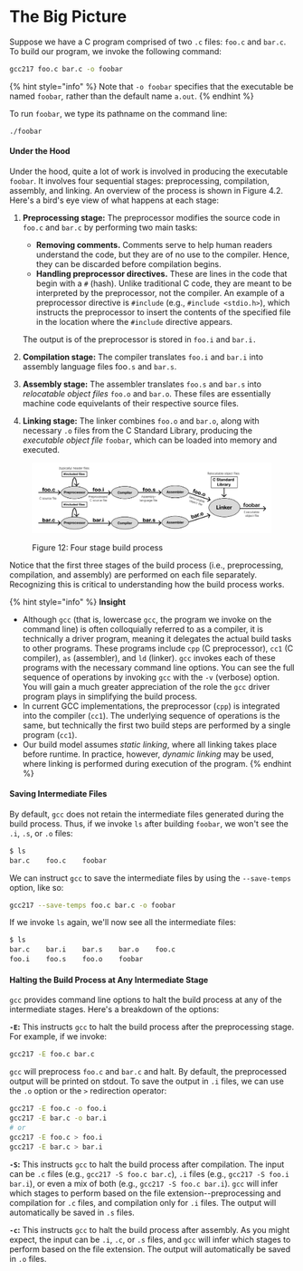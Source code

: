 # The Big Picture

Suppose we have a C program comprised of two `.c` files: `foo.c` and `bar.c`. To build our program, we invoke the following command:

```bash
gcc217 foo.c bar.c -o foobar
```

{% hint style="info" %}
Note that `-o foobar` specifies that the executable be named `foobar`_,_ rather than the default name `a.out`.
{% endhint %}

To run `foobar`, we type its pathname on the command line:

```
./foobar
```

#### Under the Hood

Under the hood, quite a lot of work is involved in producing the executable `foobar`. It involves four sequential stages: preprocessing, compilation, assembly, and linking. An overview of the process is shown in Figure 4.2. Here's a bird's eye view of what happens at each stage:

1.  **Preprocessing stage:** The preprocessor modifies the source code in `foo.c` and `bar.c` by performing two main tasks:

    * **Removing comments.** Comments serve to help human readers understand the code, but they are of no use to the compiler. Hence, they can be discarded before compilation begins.
    * **Handling preprocessor directives.** These are lines in the code that begin with a `#` (hash). Unlike traditional C code, they are meant to be interpreted by the preprocessor, not the compiler. An example of a preprocessor directive is `#include` (e.g., `#include <stdio.h>`), which instructs the preprocessor to insert the contents of the specified file in the location where the `#include` directive appears.

    The output is of the preprocessor is stored in `foo.i` and `bar.i.`
2. **Compilation stage:** The compiler translates `foo.i` and `bar.i` into assembly language files foo`.s` and `bar.s`.
3. **Assembly stage:** The assembler translates `foo.s` and `bar.s` into _relocatable object files_ `foo.o` and `bar.o`. These files are essentially machine code equivelants of their respective source files.&#x20;
4. **Linking stage:** The linker combines `foo.o` and `bar.o`, along with necessary `.o` files from the C Standard Library, producing the _executable object file_ `foobar`, which can be loaded into memory and executed.

<figure><img src="../../.gitbook/assets/Frame 27 (1).png" alt=""><figcaption><p>Figure 12: Four stage build process</p></figcaption></figure>

Notice that the first three stages of the build process (i.e., preprocessing, compilation, and assembly) are performed on each file separately. Recognizing this is critical to understanding how the build process works.

{% hint style="info" %}
**Insight**

* Although `gcc` (that is, lowercase `gcc`, the program we invoke on the command line) is often colloquially referred to as a compiler, it is technically a driver program, meaning it delegates the actual build tasks to other programs. These programs include `cpp` (C preprocessor), `cc1` (C compiler), `as` (assembler), and `ld` (linker). `gcc` invokes each of these programs with the necessary command line options. You can see the full sequence of operations by invoking `gcc` with the `-v` (verbose) option. You will gain a much greater appreciation of the role the `gcc` driver program plays in simplifying the build process.
* In current GCC implementations, the preprocessor (`cpp`) is integrated into the compiler (`cc1`). The underlying sequence of operations is the same, but technically the first two build steps are performed by a single program (`cc1`).
* Our build model assumes _static linking_, where all linking takes place before runtime. In practice, however, _dynamic linking_ may be used, where linking is performed during execution of the program.
{% endhint %}

#### Saving Intermediate Files

By default, `gcc` does not retain the intermediate files generated during the build process. Thus, if we invoke `ls` after building `foobar`, we won't see the `.i`, `.s`, or `.o` files:

```bash
$ ls
bar.c    foo.c    foobar
```

We can instruct `gcc` to save the intermediate files by using the `--save-temps` option, like so:

```bash
gcc217 --save-temps foo.c bar.c -o foobar
```

If we invoke `ls` again, we'll now see all the intermediate files:

```bash
$ ls
bar.c    bar.i    bar.s    bar.o    foo.c    
foo.i    foo.s    foo.o    foobar   
```

#### Halting the Build Process at Any Intermediate Stage

`gcc` provides command line options to halt the build process at any of the intermediate stages. Here's a breakdown of the options:

**`-E`:** This instructs `gcc` to halt the build process after the preprocessing stage. For example, if we invoke:

```bash
gcc217 -E foo.c bar.c
```

`gcc` will preprocess `foo.c` and `bar.c` and halt. By default, the preprocessed output will be printed on stdout. To save the output in `.i` files, we can use the `.o` option or the `>` redirection operator:

```bash
gcc217 -E foo.c -o foo.i
gcc217 -E bar.c -o bar.i
# or
gcc217 -E foo.c > foo.i
gcc217 -E bar.c > bar.i
```

**`-S`:** This instructs `gcc` to halt the build process after compilation. The input can be `.c` files (e.g., `gcc217 -S foo.c bar.c`), `.i` files (e.g., `gcc217 -S foo.i bar.i`), or even a mix of both (e.g., `gcc217 -S foo.c bar.i`). `gcc` will infer which stages to perform based on the file extension--preprocessing and compilation for `.c` files, and compilation only for `.i` files. The output will automatically be saved in `.s` files.

**`-c`:** This instructs `gcc` to halt the build process after assembly. As you might expect, the input can be `.i`, `.c`, or `.s` files, and `gcc` will infer which stages to perform based on the file extension. The output will automatically be saved in `.o` files.
